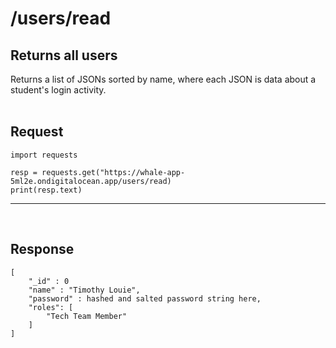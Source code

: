 # /users/read

## Returns all users
Returns a list of JSONs sorted by name, where each JSON is data about a student's login activity.
<br><br>

## Request

    import requests

    resp = requests.get("https://whale-app-5ml2e.ondigitalocean.app/users/read)
    print(resp.text)

<hr> <br>

## Response
    [
        "_id" : 0    
        "name" : "Timothy Louie",
        "password" : hashed and salted password string here,
        "roles": [
            "Tech Team Member"
        ]
    ]